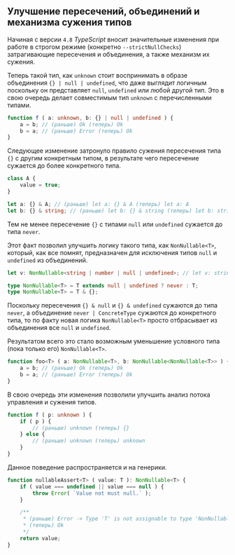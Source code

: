 ## Улучшение пересечений, объединений и механизма сужения типов

Начиная с версии `4.8` _TypeScript_ вносит значительные изменения при работе в строгом режиме (конкретно `--strictNullChecks`) затрагивающие пересечения и объединения, а также механизм их сужения.

Теперь такой тип, как `unknown` стоит воспринимать в образе объединения `{} | null | undefined`, что даже выглядит логичным поскольку он представляет `null`, `undefined` или любой другой тип. Это в свою очередь делает совместимым тип `unknown` с перечисленными типами.

`````ts
function f ( a: unknown, b: {} | null | undefined ) {
    a = b; // (раньше) Ok (теперь) Ok
    b = a; // (раньше) Error (теперь) Ok
}
`````

Следующее изменение затронуло правило сужения пересечения типа `{}` с другим конкретным типом, в результате чего пересечение сужается до более конкретного типа.

`````ts
class A {
    value = true;
}

let a: {} & A; // (раньше) let a: {} & A (теперь) let a: A
let b: {} & string; // (раньше) let b: {} & string (теперь) let b: string
`````

Тем не менее пересечение `{}` с типами `null` или `undefined` сужается до типа `never`. 

Этот факт позволил улучшить логику такого типа, как `NonNullable<T>`, который, как все помнят, предназначен для исключения типов `null` и `undefined` из объединений.

`````ts
let v: NonNullable<string | number | null | undefined>; // let v: string | number
`````

`````ts
type NonNullable<T> = T extends null | undefined ? never : T;
type NonNullable<T> = T & {};
`````

Поскольку пересечения `{} & null` и `{} & undefined` сужаются до типа `never`, а объединение `never | ConcreteType` сужаются до конкретного типа, то по факту новая логика `NonNullable<T>` просто отбрасывает из объединения все `null` и `undefined`.

Результатом всего это стало возможным уменьшение условного типа (пока только его) `NonNullable<T>`.

`````ts
function foo<T> ( a: NonNullable<T>, b: NonNullable<NonNullable<T>> ) {
    a = b; // (раньше) Ok (теперь) Ok
    b = a; // (раньше) Error (теперь) Ok
}
`````

В свою очередь эти изменения позволили улучшить анализ потока управления и сужения типов.

`````ts
function f ( p: unknown ) {
    if ( p ) {
        // (раньше) unknown (теперь) {}
    } else {
        // (раньше) unknown (теперь) unknown
    }
}
`````

Данное поведение распространяется и на генерики.

`````ts
function nullableAssert<T> ( value: T ): NonNullable<T> {
    if ( value === undefined || value === null ) {
        throw Error( `Value not must null.` );
    }

    /**
     * (раньше) Error -> Type 'T' is not assignable to type 'NonNullable<T>'.(2322)
     * (теперь) Ok
     */
    return value;
}
`````

